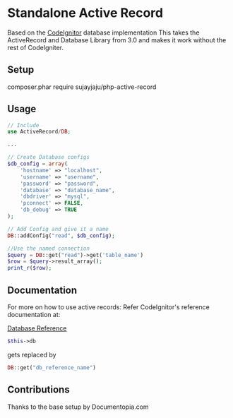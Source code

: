 Standalone Active Record
========================
Based on the [CodeIgnitor](https://github.com/bcit-ci/CodeIgniter) database implementation
This takes the ActiveRecord and Database Library from 3.0 and makes it work without the rest of CodeIgniter.

Setup
------------------------
composer.phar require sujayjaju/php-active-record

Usage
------------------------
```php
// Include
use ActiveRecord/DB;

...

// Create Database configs
$db_config = array(
    'hostname' => "localhost",
    'username' => "username",
    'password' => "password",
    'database' => "database_name",
    'dbdriver' => "mysql",
    'pconnect' => FALSE,
    'db_debug' => TRUE
);

// Add Config and give it a name
DB::addConfig("read", $db_config);

//Use the named connection
$query = DB::get("read")->get('table_name')
$row = $query->result_array();
print_r($row);
```

Documentation
------------------------

For more on how to use active records: Refer CodeIgnitor's reference documentation at:

[Database Reference](http://www.codeigniter.com/userguide3/database/index.html)

```php
$this->db
```
gets replaced by
```php
DB::get("db_reference_name")
```

Contributions
------------------------
Thanks to the base setup by Documentopia.com


